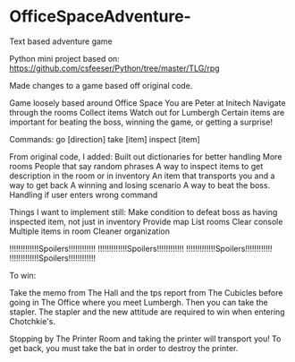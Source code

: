 # OfficeSpaceAdventure-
Text based adventure game

Python mini project based on: https://github.com/csfeeser/Python/tree/master/TLG/rpg

Made changes to a game based off original code.

Game loosely based around Office Space
You are Peter at Initech
Navigate through the rooms
Collect items
Watch out for Lumbergh
Certain items are important for beating the boss, winning the game, or getting a surprise!

Commands:
    go [direction]
    take [item]
    inspect [item]



From original code, I added:
Built out dictionaries for better handling
More rooms
People that say random phrases
A way to inspect items to get description in the room or in inventory
An item that transports you and a way to get back
A winning and losing scenario
A way to beat the boss.
Handling if user enters wrong command

Things I want to implement still:
Make condition to defeat boss as having inspected item, not just in inventory
Provide map
List rooms
Clear console
Multiple items in room
Cleaner organization


!!!!!!!!!!!!!Spoilers!!!!!!!!!!!!
!!!!!!!!!!!!!Spoilers!!!!!!!!!!!!
!!!!!!!!!!!!!Spoilers!!!!!!!!!!!!
!!!!!!!!!!!!!Spoilers!!!!!!!!!!!!

To win:

Take the memo from The Hall and the tps report from The Cubicles before going in The Office where you meet Lumbergh.  Then you can take the stapler.  The stapler and the new attitude are required to win when entering Chotchkie's.

Stopping by The Printer Room and taking the printer will transport you!  To get back, you must take the bat in order to destroy the printer.



